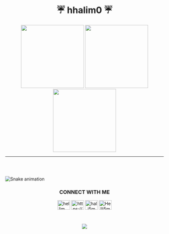 ### 

<!--
**hhalim0/hhalim0** is a ✨ _special_ ✨ repository because its `README.md` (this file) appears on your GitHub profile.

Here are some ideas to get you started:

- 🔭 I’m currently working on ...
- 🌱 I’m currently learning ...
- 👯 I’m looking to collaborate on ...
- 🤔 I’m looking for help with ...
- 💬 Ask me about ...
- 📫 How to reach me: ...
- 😄 Pronouns: ...
- ⚡ Fun fact: ...
-->
<h1 align="center">☔ hhalim0 ☔</h1>
<p align="center">
<img src="https://gifimage.net/wp-content/uploads/2018/10/aesthetic-png-gif-4.gif" height="200" width="200" />
<img src="https://gifimage.net/wp-content/uploads/2018/10/aesthetic-png-gif-4.gif" height="200" width="200" />
<img src="https://gifimage.net/wp-content/uploads/2018/10/aesthetic-png-gif-4.gif" height="200" width="200" />
  </p align="center">
  
<hr>
<br>
<br>

![Snake animation](https://github.com/hhalim0/hhalim0/blob/output/github-contribution-grid-snake.svg)

<h3 align="center">CONNECT WITH ME</h3>
<p align="center">
<a href="https://twitter.com/hellim__" target="blank"><img align="center" src="https://raw.githubusercontent.com/rahuldkjain/github-profile-readme-generator/master/src/images/icons/Social/twitter.svg" alt="hellim__" height="30" width="40" /></a>
<a href="https://linkedin.com/in/https://www.linkedin.com/in/halim-azizi-262680206/" target="blank"><img align="center" src="https://raw.githubusercontent.com/rahuldkjain/github-profile-readme-generator/master/src/images/icons/Social/linked-in-alt.svg" alt="https://www.linkedin.com/in/halim-azizi-262680206/" height="30" width="40" /></a>
<a href="https://instagram.com/hali5m" target="blank"><img align="center" src="https://raw.githubusercontent.com/rahuldkjain/github-profile-readme-generator/master/src/images/icons/Social/instagram.svg" alt="hali5m" height="30" width="40" /></a>
<a href="https://discord.gg/Helli5m#7551" target="blank"><img align="center" src="https://raw.githubusercontent.com/rahuldkjain/github-profile-readme-generator/master/src/images/icons/Social/discord.svg" alt="Helli5m#7551" height="30" width="40" /></a>
</p>
<br>

<p align="center">
  <img src="https://i.pinimg.com/originals/5f/08/58/5f085809f2b711643e4eb4974cc03c0e.gif" />
</p align="center">
  
